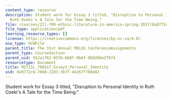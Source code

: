 ```yaml
---
content_type: resource
description: Student work for Essay 3 titled, "Disruption to Personal Identity in
  Ruth Ozeki's A Tale for the Time Being."
file: /courses/21l-709-ethnic-literature-in-america-spring-2017/8a9772c6766822d33b7f4e267f766682_MIT21L_709S17_Essay3_Personal_Identity.pdf
file_type: application/pdf
learning_resource_types: []
license: https://creativecommons.org/licenses/by-nc-sa/4.0/
ocw_type: OCWFile
parent_title: The 31st Annual MELUS ConferenceAssignments
parent_type: CourseSection
parent_uid: 552a1762-05fb-6b0f-9b6f-9b9206e27674
resourcetype: Document
title: MIT21L_709S17_Essay3_Personal_Identity
uid: 8a9772c6-7668-22d3-3b7f-4e267f766682
---
```

Student work for Essay 3 titled, "Disruption to Personal Identity in Ruth Ozeki's A Tale for the Time Being."